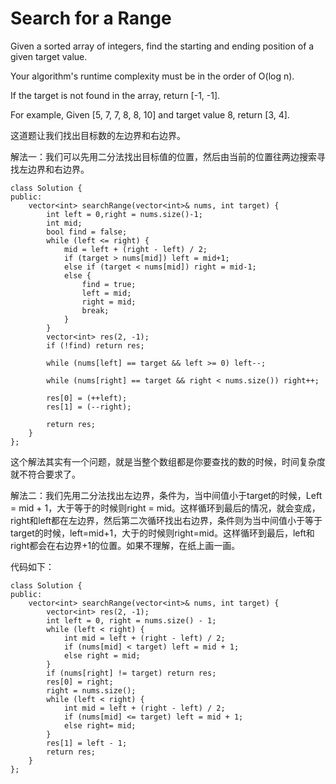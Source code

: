 Search for a Range
=================
Given a sorted array of integers, find the starting and ending position of a given target value.

Your algorithm's runtime complexity must be in the order of O(log n).

If the target is not found in the array, return [-1, -1].

For example,
Given [5, 7, 7, 8, 8, 10] and target value 8,
return [3, 4].

这道题让我们找出目标数的左边界和右边界。

解法一：我们可以先用二分法找出目标值的位置，然后由当前的位置往两边搜索寻找左边界和右边界。

```
class Solution {
public:
    vector<int> searchRange(vector<int>& nums, int target) {
        int left = 0,right = nums.size()-1;
        int mid;
        bool find = false;
        while (left <= right) {
            mid = left + (right - left) / 2;
            if (target > nums[mid]) left = mid+1;
            else if (target < nums[mid]) right = mid-1;
            else {
                find = true;
                left = mid;
                right = mid;
                break;
            }
        }
        vector<int> res(2, -1);
        if (!find) return res;

        while (nums[left] == target && left >= 0) left--;

        while (nums[right] == target && right < nums.size()) right++;

        res[0] = (++left);
        res[1] = (--right);

        return res;
    }
};
```

这个解法其实有一个问题，就是当整个数组都是你要查找的数的时候，时间复杂度就不符合要求了。

解法二：我们先用二分法找出左边界，条件为，当中间值小于target的时候，Left = mid + 1，大于等于的时候则right = mid。这样循环到最后的情况，就会变成，right和left都在左边界，然后第二次循环找出右边界，条件则为当中间值小于等于target的时候，left=mid+1，大于的时候则right=mid。这样循环到最后，left和right都会在右边界+1的位置。如果不理解，在纸上画一画。

代码如下：
```
class Solution {
public:
    vector<int> searchRange(vector<int>& nums, int target) {
        vector<int> res(2, -1);
        int left = 0, right = nums.size() - 1;
        while (left < right) {
            int mid = left + (right - left) / 2;
            if (nums[mid] < target) left = mid + 1;
            else right = mid;
        }
        if (nums[right] != target) return res;
        res[0] = right;
        right = nums.size();
        while (left < right) {
            int mid = left + (right - left) / 2;
            if (nums[mid] <= target) left = mid + 1;
            else right= mid;
        }
        res[1] = left - 1;
        return res;
    }
};
```

